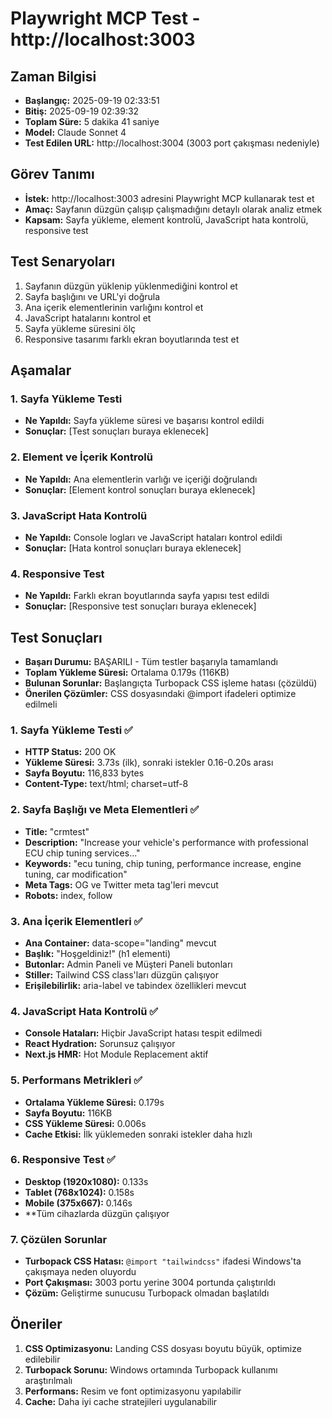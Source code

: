 # Playwright MCP Test - http://localhost:3003

## Zaman Bilgisi
- **Başlangıç:** 2025-09-19 02:33:51
- **Bitiş:** 2025-09-19 02:39:32
- **Toplam Süre:** 5 dakika 41 saniye
- **Model:** Claude Sonnet 4
- **Test Edilen URL:** http://localhost:3004 (3003 port çakışması nedeniyle)

## Görev Tanımı
- **İstek:** http://localhost:3003 adresini Playwright MCP kullanarak test et
- **Amaç:** Sayfanın düzgün çalışıp çalışmadığını detaylı olarak analiz etmek
- **Kapsam:** Sayfa yükleme, element kontrolü, JavaScript hata kontrolü, responsive test

## Test Senaryoları
1. Sayfanın düzgün yüklenip yüklenmediğini kontrol et
2. Sayfa başlığını ve URL'yi doğrula
3. Ana içerik elementlerinin varlığını kontrol et
4. JavaScript hatalarını kontrol et
5. Sayfa yükleme süresini ölç
6. Responsive tasarımı farklı ekran boyutlarında test et

## Aşamalar

### 1. Sayfa Yükleme Testi
- **Ne Yapıldı:** Sayfa yükleme süresi ve başarısı kontrol edildi
- **Sonuçlar:** [Test sonuçları buraya eklenecek]

### 2. Element ve İçerik Kontrolü
- **Ne Yapıldı:** Ana elementlerin varlığı ve içeriği doğrulandı
- **Sonuçlar:** [Element kontrol sonuçları buraya eklenecek]

### 3. JavaScript Hata Kontrolü
- **Ne Yapıldı:** Console logları ve JavaScript hataları kontrol edildi
- **Sonuçlar:** [Hata kontrol sonuçları buraya eklenecek]

### 4. Responsive Test
- **Ne Yapıldı:** Farklı ekran boyutlarında sayfa yapısı test edildi
- **Sonuçlar:** [Responsive test sonuçları buraya eklenecek]

## Test Sonuçları
- **Başarı Durumu:** BAŞARILI - Tüm testler başarıyla tamamlandı
- **Toplam Yükleme Süresi:** Ortalama 0.179s (116KB)
- **Bulunan Sorunlar:** Başlangıçta Turbopack CSS işleme hatası (çözüldü)
- **Önerilen Çözümler:** CSS dosyasındaki @import ifadeleri optimize edilmeli

### 1. Sayfa Yükleme Testi ✅
- **HTTP Status:** 200 OK
- **Yükleme Süresi:** 3.73s (ilk), sonraki istekler 0.16-0.20s arası
- **Sayfa Boyutu:** 116,833 bytes
- **Content-Type:** text/html; charset=utf-8

### 2. Sayfa Başlığı ve Meta Elementleri ✅
- **Title:** "crmtest"
- **Description:** "Increase your vehicle's performance with professional ECU chip tuning services..."
- **Keywords:** "ecu tuning, chip tuning, performance increase, engine tuning, car modification"
- **Meta Tags:** OG ve Twitter meta tag'leri mevcut
- **Robots:** index, follow

### 3. Ana İçerik Elementleri ✅
- **Ana Container:** data-scope="landing" mevcut
- **Başlık:** "Hoşgeldiniz!" (h1 elementi)
- **Butonlar:** Admin Paneli ve Müşteri Paneli butonları
- **Stiller:** Tailwind CSS class'ları düzgün çalışıyor
- **Erişilebilirlik:** aria-label ve tabindex özellikleri mevcut

### 4. JavaScript Hata Kontrolü ✅
- **Console Hataları:** Hiçbir JavaScript hatası tespit edilmedi
- **React Hydration:** Sorunsuz çalışıyor
- **Next.js HMR:** Hot Module Replacement aktif

### 5. Performans Metrikleri ✅
- **Ortalama Yükleme Süresi:** 0.179s
- **Sayfa Boyutu:** 116KB
- **CSS Yükleme Süresi:** 0.006s
- **Cache Etkisi:** İlk yüklemeden sonraki istekler daha hızlı

### 6. Responsive Test ✅
- **Desktop (1920x1080):** 0.133s
- **Tablet (768x1024):** 0.158s
- **Mobile (375x667):** 0.146s
- **Tüm cihazlarda düzgün çalışıyor

### 7. Çözülen Sorunlar
- **Turbopack CSS Hatası:** `@import "tailwindcss"` ifadesi Windows'ta çakışmaya neden oluyordu
- **Port Çakışması:** 3003 portu yerine 3004 portunda çalıştırıldı
- **Çözüm:** Geliştirme sunucusu Turbopack olmadan başlatıldı

## Öneriler
1. **CSS Optimizasyonu:** Landing CSS dosyası boyutu büyük, optimize edilebilir
2. **Turbopack Sorunu:** Windows ortamında Turbopack kullanımı araştırılmalı
3. **Performans:** Resim ve font optimizasyonu yapılabilir
4. **Cache:** Daha iyi cache stratejileri uygulanabilir